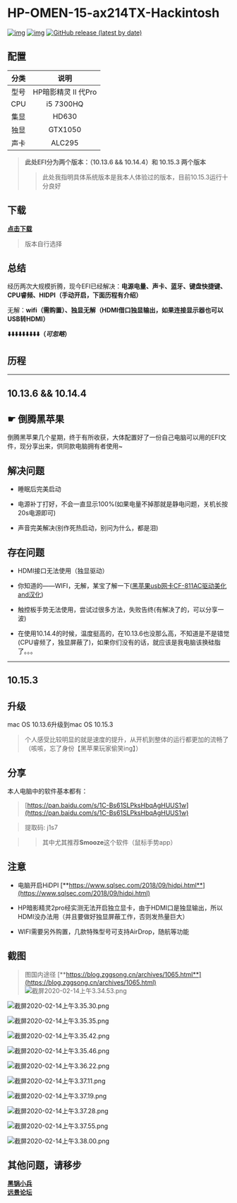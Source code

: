 # HP-OMEN-15-ax214TX-Hackintosh

[![img](https://img.shields.io/github/last-commit/ZGGsong/HP-OMEN-15-ax214TX-Hackintosh.svg?color=orange&label=%E6%9C%80%E8%BF%91%E6%8F%90%E4%BA%A4)](https://github.com/ZGGsong/HP-OMEN-15-ax214TX-Hackintosh) [![img](https://img.shields.io/badge/link-996.icu-red.svg)](https://996.icu/) 
[![GitHub release (latest by date)](https://img.shields.io/github/v/release/zggsong/HP-OMEN-15-ax214TX-Hackintosh)](https://github.com/ZGGSONG/HP-OMEN-15-ax214TX-Hackintosh/releases/tag/1.0.0)


## 配置
| 分类 | 说明 |
|:----:|:----:|
| 型号 | HP暗影精灵 II 代Pro |
| CPU | i5 7300HQ |
| 集显 | HD630 |
| 独显 | GTX1050 |
| 声卡 | ALC295 |



> **此处EFI分为两个版本：（10.13.6 && 10.14.4）和 10.15.3 两个版本**
> > 此处我指明具体系统版本是我本人体验过的版本，目前10.15.3运行十分良好

## 下载

[**点击下载**](https://github.com/ZGGSONG/HP-OMEN-15-ax214TX-Hackintosh/releases/tag/2.0)

> 版本自行选择

## 总结

经历两次大规模折腾，现今EFI已经解决：**电源电量、声卡、蓝牙、键盘快捷键、CPU睿频、HIDPI（手动开启，下面历程有介绍）**

无解：**wifi（需购置）、独显无解（HDMI借口独显输出，如果连接显示器也可以USB转HDMI）**

**⬇️⬇️⬇️⬇️⬇️⬇️⬇️⬇️⬇️（*可忽略*）**


## 历程
---
10.13.6 && 10.14.4
---
## ☛ 倒腾黑苹果

倒腾黑苹果几个星期，终于有所收获，大体配置好了一份自己电脑可以用的EFI文件，现分享出来，供同款电脑拥有者使用~

## 解决问题

 - 睡眠后完美启动

 - 电源补丁打好，不会一直显示100%(如果电量不掉那就是静电问题，关机长按20s电源即可)

 - 声音完美解决(别作死热启动，别问为什么，都是泪)

## 存在问题
 - HDMI接口无法使用（独显驱动）

 - 你知道的——WIFI，无解，某宝了解一下([黑苹果usb网卡CF-811AC驱动美化and汉化](https://zhebk.cn/Z-Turn/CF-811AC.html))

 - 触控板手势无法使用，尝试过很多方法，失败告终(有解决了的，可以分享一波)

 - 在使用10.14.4的时候，温度挺高的，在10.13.6也没那么高，不知道是不是错觉(CPU睿频了，独显屏蔽了)，如果你们没有的话，就应该是我电脑该换硅脂了。。。

---
10.15.3
---

## 升级

mac OS 10.13.6升级到mac OS 10.15.3

> 个人感受比较明显的就是速度的提升，从开机到整体的运行都更加的流畅了（咳咳，忘了身份【黑苹果玩家偷笑ing】）

## 分享

本人电脑中的软件基本都有：

> [https://pan.baidu.com/s/1C-Bs61SLPksHbqAgHUUS1w](https://pan.baidu.com/s/1C-Bs61SLPksHbqAgHUUS1w) 

> 提取码: j1s7

> > 其中尤其推荐**Smooze**这个软件（鼠标手势app）

## 注意

- 电脑开启HiDPI [**https://www.sqlsec.com/2018/09/hidpi.html**](https://www.sqlsec.com/2018/09/hidpi.html)

- HP暗影精灵2pro经实测无法开启独立显卡，由于HDMI口是独显输出，所以HDMI没办法用（并且要做好独显屏蔽工作，否则发热量巨大）

- WIFI需要另外购置，几款特殊型号可支持AirDrop，随航等功能

## 截图

> 图国内途径 [**https://blog.zggsong.cn/archives/1065.html**](https://blog.zggsong.cn/archives/1065.html)
![截屏2020-02-14上午3.34.53.png](https://img.zggsong.cn/2020/02/14/f2bade2641d5d.png)

![截屏2020-02-14上午3.35.30.png](https://img.zggsong.cn/2020/02/14/2507dee93dcd4.png)

![截屏2020-02-14上午3.35.35.png](https://img.zggsong.cn/2020/02/14/988f5df40db20.png)

![截屏2020-02-14上午3.35.42.png](https://img.zggsong.cn/2020/02/14/a16feeb828bbf.png)

![截屏2020-02-14上午3.35.46.png](https://img.zggsong.cn/2020/02/14/4db57b67cbeee.png)

![截屏2020-02-14上午3.36.22.png](https://img.zggsong.cn/2020/02/14/cfc2460b2b1be.png)

![截屏2020-02-14上午3.37.11.png](https://img.zggsong.cn/2020/02/14/a5ccddf8eae5c.png)

![截屏2020-02-14上午3.37.19.png](https://img.zggsong.cn/2020/02/14/269576c68a1ae.png)

![截屏2020-02-14上午3.37.28.png](https://img.zggsong.cn/2020/02/14/8d11300b96ff7.png)

![截屏2020-02-14上午3.37.55.png](https://img.zggsong.cn/2020/02/14/1162286d40224.png)

![截屏2020-02-14上午3.38.00.png](https://img.zggsong.cn/2020/02/14/b757b7bc682ef.png)

 ## 其他问题，请移步

<div>
 <b><a href="https://blog.daliansky.net/" target="_blank">黑锅小兵</a>
 </div>
 <div>
 </b>
 <b><a href="http://bbs.pcbeta.com/index.php?gid=86" target="_blank">远景论坛</a></b>
</div>
